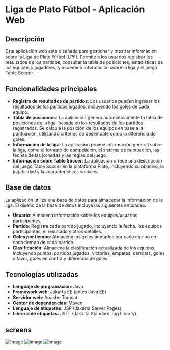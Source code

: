 # Liga de Plato Fútbol - Aplicación Web

## Descripción
Esta aplicación web está diseñada para gestionar y mostrar información sobre la Liga de Plato Fútbol (LPF). Permite a los usuarios registrar los resultados de los partidos, consultar la tabla de posiciones, estadísticas de los equipos y jugadores, y acceder a información sobre la liga y el juego Table Soccer.

## Funcionalidades principales
- **Registro de resultados de partidos**: Los usuarios pueden ingresar los resultados de los partidos jugados, incluyendo los goles de cada equipo.
- **Tabla de posiciones**: La aplicación genera automáticamente la tabla de posiciones de la liga, basada en los resultados de los partidos registrados. Se calcula la posición de los equipos en base a la puntuación, utilizando criterios de desempate como la diferencia de goles.
- **Información de la liga**: La aplicación provee información general sobre la liga, como el formato de competición, el sistema de puntuación, las fechas de las jornadas y las reglas del juego.
- **Información sobre Table Soccer**: La aplicación ofrece una descripción del juego Table Soccer en la plataforma Plato, incluyendo su objetivo, la jugabilidad y las características sociales.

## Base de datos
La aplicación utiliza una base de datos para almacenar la información de la liga. El diseño de la base de datos incluye las siguientes entidades:
- **Usuario**: Almacena información sobre los equipos/usuarios participantes.
- **Partido**: Registra cada partido jugado, incluyendo la fecha, los equipos participantes, el resultado y otros detalles.
- **Goles por tiempo**: Almacena los goles anotados por cada equipo en cada tiempo de cada partido.
- **Clasificación**: Almacena la clasificación actualizada de los equipos, incluyendo puntos, partidos jugados, victorias, empates, derrotas, goles a favor, goles en contra y diferencia de goles.

## Tecnologías utilizadas
- **Lenguaje de programación**: Java
- **Framework web**: Jakarta EE (antes Java EE)
- **Servidor web**: Apache Tomcat
- **Gestor de dependencias**: Maven
- **Lenguaje de etiquetas**: JSP (Jakarta Server Pages)
- **Librería de etiquetas**: JSTL (Jakarta Standard Tag Library)

## screens
![image](https://github.com/user-attachments/assets/756f202d-1359-4c86-a906-90bc839d6796)
![image](https://github.com/user-attachments/assets/9d2cff35-3d69-4f31-a21e-675e5252ea61)
![image](https://github.com/user-attachments/assets/e9820606-2e48-4fdc-a530-00feb2800c7a)



